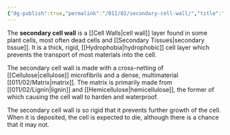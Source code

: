 ```yaml
---
{"dg-publish":true,"permalink":"/011/02/secondary-cell-wall/","title":"Secondary Cell Wall","tags":["BIOL412"],"noteIcon":"1","created":"2024-09-26T13:45:04.126-07:00","updated":"2024-09-26T15:25:00.441-07:00"}
---
```


The **secondary cell wall** is a [[Cell Walls\|cell wall]] layer found in some plant cells, most often dead cells and [[Secondary Tissues\|secondary tissue]]. It is a thick, rigid, [[Hydrophobia\|hydrophobic]] cell layer which prevents the transport of most materials into the cell.

The secondary cell wall is made with a cross-netting of [[Cellulose\|cellulose]] microfibrils and a dense, multimaterial [[011/02/Matrix\|matrix]]. The matrix is primarily made from [[011/02/Lignin\|lignin]] and [[Hemicellulose\|hemicellulose]], the former of which causing the cell wall to harden and waterproof.

The secondary cell wall is so rigid that it prevents further growth of the cell. When it is deposited, the cell is expected to die, although there is a chance that it may not.